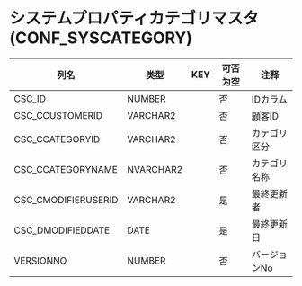 # システムプロパティカテゴリマスタ(CONF_SYSCATEGORY)
| 列名   | 类型   | KEY  | 可否为空 | 注释   |
| ---- | ---- | ---- | ---- | ---- |
|CSC_ID|NUMBER||否|IDカラム|
|CSC_CCUSTOMERID|VARCHAR2||否|顧客ID|
|CSC_CCATEGORYID|VARCHAR2||否|カテゴリ区分|
|CSC_CCATEGORYNAME|NVARCHAR2||否|カテゴリ名称|
|CSC_CMODIFIERUSERID|VARCHAR2||是|最終更新者|
|CSC_DMODIFIEDDATE|DATE||是|最終更新日|
|VERSIONNO|NUMBER||否|バージョンNo|
